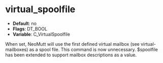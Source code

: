 # virtual_spoolfile

- **Default**: no
- **Flags**: DT_BOOL
- **Variable**: C_VirtualSpoolfile

When set, NeoMutt will use the first defined virtual mailbox (see
virtual-mailboxes) as a spool file.
This command is now unnecessary. $spoolfile has been extended to support
mailbox descriptions as a value.
